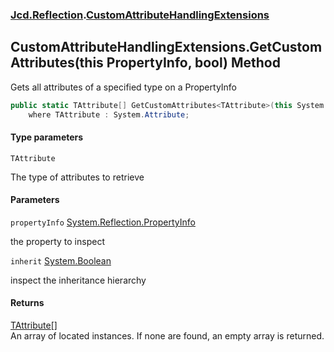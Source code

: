 ### [Jcd.Reflection](Jcd.Reflection.md 'Jcd.Reflection').[CustomAttributeHandlingExtensions](Jcd.Reflection.CustomAttributeHandlingExtensions.md 'Jcd.Reflection.CustomAttributeHandlingExtensions')

## CustomAttributeHandlingExtensions.GetCustomAttributes<TAttribute>(this PropertyInfo, bool) Method

Gets all attributes of a specified type on a PropertyInfo

```csharp
public static TAttribute[] GetCustomAttributes<TAttribute>(this System.Reflection.PropertyInfo propertyInfo, bool inherit=false)
    where TAttribute : System.Attribute;
```
#### Type parameters

<a name='Jcd.Reflection.CustomAttributeHandlingExtensions.GetCustomAttributes_TAttribute_(thisSystem.Reflection.PropertyInfo,bool).TAttribute'></a>

`TAttribute`

The type of attributes to retrieve
#### Parameters

<a name='Jcd.Reflection.CustomAttributeHandlingExtensions.GetCustomAttributes_TAttribute_(thisSystem.Reflection.PropertyInfo,bool).propertyInfo'></a>

`propertyInfo` [System.Reflection.PropertyInfo](https://docs.microsoft.com/en-us/dotnet/api/System.Reflection.PropertyInfo 'System.Reflection.PropertyInfo')

the property to inspect

<a name='Jcd.Reflection.CustomAttributeHandlingExtensions.GetCustomAttributes_TAttribute_(thisSystem.Reflection.PropertyInfo,bool).inherit'></a>

`inherit` [System.Boolean](https://docs.microsoft.com/en-us/dotnet/api/System.Boolean 'System.Boolean')

inspect the inheritance hierarchy

#### Returns
[TAttribute](Jcd.Reflection.CustomAttributeHandlingExtensions.GetCustomAttributes_TAttribute_(thisSystem.Reflection.PropertyInfo,bool).md#Jcd.Reflection.CustomAttributeHandlingExtensions.GetCustomAttributes_TAttribute_(thisSystem.Reflection.PropertyInfo,bool).TAttribute 'Jcd.Reflection.CustomAttributeHandlingExtensions.GetCustomAttributes<TAttribute>(this System.Reflection.PropertyInfo, bool).TAttribute')[[]](https://docs.microsoft.com/en-us/dotnet/api/System.Array 'System.Array')  
An array of located <typeparam name="TAttribute"/> instances. If none are found, an empty array is returned.